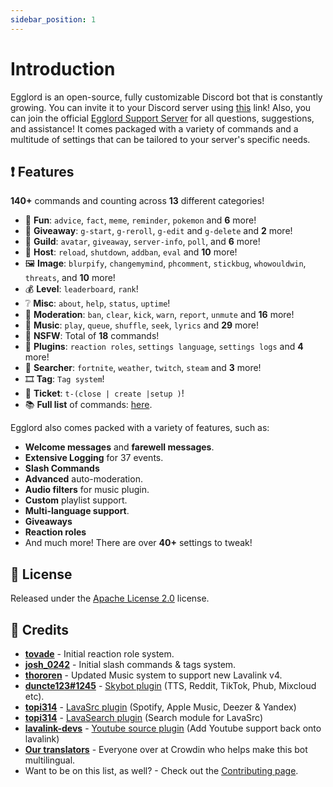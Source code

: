 ```yaml
---
sidebar_position: 1
---
```


# Introduction

Egglord is an open-source, fully customizable Discord bot that is constantly growing. You can invite it to your Discord server using [this](https://discord.com/oauth2/authorize?client_id=647203942903840779&permissions=485846102&scope=bot) link! Also, you can join the official [Egglord Support Server](https://discord.gg/8g6zUQu) for all questions, suggestions, and assistance! It comes packaged with a variety of commands and a multitude of settings that can be tailored to your server's specific needs.

## :exclamation: Features

**140+** commands and counting across **13** different categories!

*   :tada:  **Fun**: `advice`, `fact`, `meme`, `reminder`, `pokemon` and **6** more!
*   :gift:  **Giveaway**: `g-start`, `g-reroll`, `g-edit` and `g-delete` and **2** more!
*   :speech_balloon:  **Guild**: `avatar`, `giveaway`, `server-info`, `poll`, and **6** more!
*   :crown:  **Host**: `reload`, `shutdown`, `addban`, `eval` and **10** more!
*   :framed_picture:  **Image**: `blurpify`, `changemymind`, `phcomment`, `stickbug`, `whowouldwin`, `threats`, and **10** more!
*   :moneybag:  **Level**: `leaderboard`, `rank`!
*   :grey_question:  **Misc**: `about`, `help`, `status`, `uptime`!
*   :police_car:  **Moderation**: `ban`, `clear`, `kick`, `warn`, `report`, `unmute` and **16** more!
*   :musical_note:  **Music**: `play`, `queue`, `shuffle`, `seek`, `lyrics` and **29** more!
*   :underage:  **NSFW**: Total of **18** commands!
*   :electric_plug: **Plugins**: `reaction roles`, `settings language`, `settings logs` and **4** more!
*   :mag_right:  **Searcher**: `fortnite`, `weather`, `twitch`, `steam` and **3** more!
*   :film_strip: **Tag**: `Tag system`!
*   :ticket:  **Ticket**: `t-(close | create |setup )`!
*   :books: **Full list** of commands: [here](https://github.com/Spiderjockey02/Discord-Bot/blob/master/docs/COMMANDS.md).

Egglord also comes packed with a variety of features, such as:

  * **Welcome messages** and **farewell messages**.
  * **Extensive Logging** for 37 events.
  * **Slash Commands**
  * **Advanced** auto-moderation.
  * **Audio filters** for music plugin.
  * **Custom** playlist support.
  * **Multi-language support**.
  * **Giveaways**
  * **Reaction roles**
  * And much more! There are over **40+** settings to tweak!

## 📝 License

Released under the [Apache License 2.0](https://github.com/Spiderjockey02/Discord-Bot/blob/master/LICENSE) license.

## :scroll: Credits
* **[tovade](https://github.com/tovade)** - Initial reaction role system.
* **[josh_0242](https://github.com/ChaosArising)** - Initial slash commands & tags system.
* **[thororen](https://github.com/thororen1234)** - Updated Music system to support new Lavalink v4.
* **[duncte123#1245](https://github.com/duncte123)** - [Skybot plugin](https://github.com/DuncteBot/skybot-lavalink-plugin) (TTS, Reddit, TikTok, Phub, Mixcloud etc).
* **[topi314](https://github.com/topi314)** - [LavaSrc plugin](https://github.com/topi314/LavaSrc) (Spotify, Apple Music, Deezer & Yandex)
* **[topi314](https://github.com/topi314)** - [LavaSearch plugin](https://github.com/topi314/LavaSearch) (Search module for LavaSrc)
* **[lavalink-devs](https://github.com/lavalink-devs)** - [Youtube source plugin](https://github.com/lavalink-devs/youtube-source) (Add Youtube support back onto lavalink)
* **[Our translators](https://crowdin.com/project/egglord-discord-bot)** - Everyone over at Crowdin who helps make this bot multilingual.
* Want to be on this list, as well? - Check out the [Contributing page](https://github.com/Spiderjockey02/Discord-Bot/blob/master/docs/CONTRIBUTING.md).